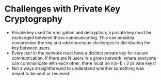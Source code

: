 # Challenges with Private Key Cryptography

* Private key used for encryption and decryption; a private key must be exchanged between those communicating. This can possibly compromise the key and add enormous challenges to distributing the key between users.
* Every pair in the network must have a distinct private key for secure communication. If there are N users in a given network, where everyone can communicate with each other, there must be n(n-1) / 2 private keys!
* Not always straightforward to understand whether something was meant to be sent or recieved.